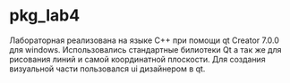 # pkg_lab4
Лабораторная реализована на языке C++ при помощи qt Creator 7.0.0 для windows.
Использовались стандартные билиотеки Qt а так же <QPainter> для рисования линий и самой координатной плоскости.
Для создания визуальной части пользовался ui дизайнером в qt.

